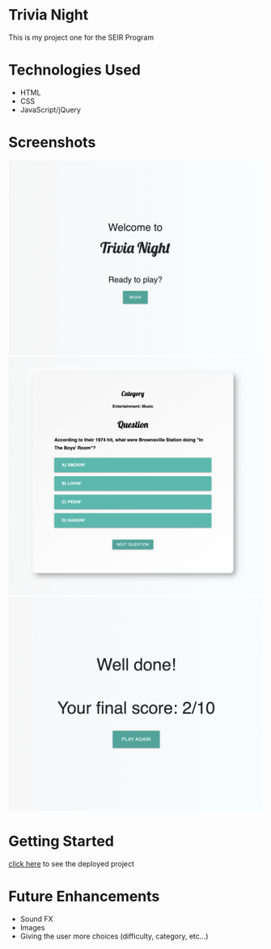# Trivia Night

This is my project one for the SEIR Program

# Technologies Used

- HTML
- CSS
- JavaScript/jQuery

# Screenshots
![screenshot 1](./Screenshot4.png)
![screenshot 2](./Screenshot5.png)
![screenshot 3](./Screenshot6.png)

# Getting Started

[click here](https://tylerrice121.github.io/Project-1---Trivia-Night/) to see the deployed project

# Future Enhancements
- Sound FX
- Images
- Giving the user more choices (difficulty, category, etc...)